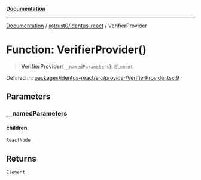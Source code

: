 [**Documentation**](../../../README.md)

***

[Documentation](../../../README.md) / [@trust0/identus-react](../README.md) / VerifierProvider

# Function: VerifierProvider()

> **VerifierProvider**(`__namedParameters`): `Element`

Defined in: [packages/identus-react/src/provider/VerifierProvider.tsx:9](https://github.com/trust0-project/identus/blob/38318ef7806082e9a852c093d5f35576976f67a2/packages/identus-react/src/provider/VerifierProvider.tsx#L9)

## Parameters

### \_\_namedParameters

#### children

`ReactNode`

## Returns

`Element`
